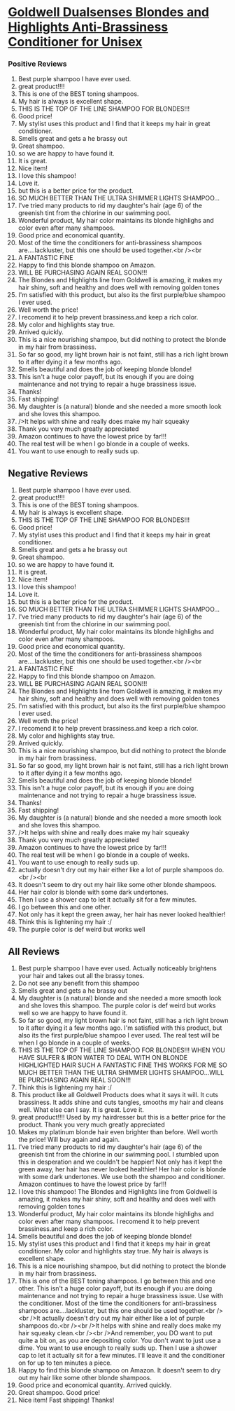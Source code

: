 # [Goldwell Dualsenses Blondes and Highlights Anti-Brassiness Conditioner for Unisex](https://products.checkmycream.com/products/Goldwell-Dualsenses-Blondes-and-Highlights-Anti-Brassiness-Conditioner-for-Unisex.html)

### Positive Reviews

<ol>
      <li>Best purple shampoo I have ever used.</li>
      <li>great product!!!!</li>
      <li>This is one of the BEST toning shampoos.  </li>
      <li>My hair is always is excellent shape.</li>
      <li>THIS IS THE TOP OF THE LINE SHAMPOO FOR BLONDES!!!  </li>
      <li>Good price!</li>
      <li>My stylist uses this product and I find that it keeps my hair in great conditioner.</li>
      <li>Smells great and gets a he brassy out</li>
      <li>Great shampoo.  </li>
      <li>so we are happy to have found it.</li>
      <li>It is great.</li>
      <li>Nice item!</li>
      <li>I love this shampoo!</li>
      <li>Love it.</li>
      <li>but this is a better price for the product.  </li>
      <li>SO MUCH BETTER THAN THE ULTRA SHIMMER LIGHTS SHAMPOO...</li>
      <li>I&#x27;ve tried many products to rid my daughter&#x27;s hair (age 6) of the greenish tint from the chlorine in our swimming pool.  </li>
      <li>Wonderful product, My hair color maintains its blonde highlighs and color even after many shampoos.</li>
      <li>Good price and economical quantity.  </li>
      <li>Most of the time the conditioners for anti-brassiness shampoos are....lackluster, but this one should be used together.&lt;br /&gt;&lt;br</li>
      <li>A FANTASTIC FINE</li>
      <li>Happy to find this blonde shampoo on Amazon.  </li>
      <li>WILL BE PURCHASING AGAIN REAL SOON!!!</li>
      <li>The Blondes and Highlights line from Goldwell is amazing, it makes my hair shiny, soft and healthy and does well with removing golden tones</li>
      <li>I&#x27;m satisfied with this product, but also its the first purple/blue shampoo I ever used.</li>
      <li>Well worth the price!</li>
      <li>I recomend it to help prevent brassiness.and keep a rich color.</li>
      <li>My color and highlights stay true.</li>
      <li>Arrived quickly.</li>
      <li>This is a nice nourishing shampoo, but did nothing to protect the blonde in my hair from brassiness.</li>
      <li>So far so good, my light brown hair is not faint, still has a rich light brown to it after dying it a few months ago.</li>
      <li>Smells beautiful and does the job of keeping blonde blonde!</li>
      <li>This isn&#x27;t a huge color payoff, but its enough if you are doing maintenance and not trying to repair a huge brassiness issue.</li>
      <li>Thanks!</li>
      <li>Fast shipping!</li>
      <li>My daughter is (a natural) blonde and she needed a more smooth look and she loves this shampoo.  </li>
      <li>/&gt;It helps with shine and really does make my hair squeaky</li>
      <li>Thank you very much greatly appreciated</li>
      <li>Amazon continues to have the lowest price by far!!!</li>
      <li>The real test will be when I go blonde in a couple of weeks.</li>
      <li>You want to use enough to really suds up.  </li>
</ol>


<h2>Negative Reviews</h2>
<ol>
<li> Best purple shampoo I have ever used.</li>
<li> great product!!!!</li>
<li> This is one of the BEST toning shampoos.  </li>
<li> My hair is always is excellent shape.</li>
<li> THIS IS THE TOP OF THE LINE SHAMPOO FOR BLONDES!!!  </li>
<li> Good price!</li>
<li> My stylist uses this product and I find that it keeps my hair in great conditioner.</li>
<li> Smells great and gets a he brassy out</li>
<li> Great shampoo.  </li>
<li> so we are happy to have found it.</li>
<li> It is great.</li>
<li> Nice item!</li>
<li> I love this shampoo!</li>
<li> Love it.</li>
<li> but this is a better price for the product.  </li>
<li> SO MUCH BETTER THAN THE ULTRA SHIMMER LIGHTS SHAMPOO...</li>
<li> I&#x27;ve tried many products to rid my daughter&#x27;s hair (age 6) of the greenish tint from the chlorine in our swimming pool.  </li>
<li> Wonderful product, My hair color maintains its blonde highlighs and color even after many shampoos.</li>
<li> Good price and economical quantity.  </li>
<li> Most of the time the conditioners for anti-brassiness shampoos are....lackluster, but this one should be used together.&lt;br /&gt;&lt;br</li>
<li> A FANTASTIC FINE</li>
<li> Happy to find this blonde shampoo on Amazon.  </li>
<li> WILL BE PURCHASING AGAIN REAL SOON!!!</li>
<li> The Blondes and Highlights line from Goldwell is amazing, it makes my hair shiny, soft and healthy and does well with removing golden tones</li>
<li> I&#x27;m satisfied with this product, but also its the first purple/blue shampoo I ever used.</li>
<li> Well worth the price!</li>
<li> I recomend it to help prevent brassiness.and keep a rich color.</li>
<li> My color and highlights stay true.</li>
<li> Arrived quickly.</li>
<li> This is a nice nourishing shampoo, but did nothing to protect the blonde in my hair from brassiness.</li>
<li> So far so good, my light brown hair is not faint, still has a rich light brown to it after dying it a few months ago.</li>
<li> Smells beautiful and does the job of keeping blonde blonde!</li>
<li> This isn&#x27;t a huge color payoff, but its enough if you are doing maintenance and not trying to repair a huge brassiness issue.</li>
<li> Thanks!</li>
<li> Fast shipping!</li>
<li> My daughter is (a natural) blonde and she needed a more smooth look and she loves this shampoo.  </li>
<li> /&gt;It helps with shine and really does make my hair squeaky</li>
<li> Thank you very much greatly appreciated</li>
<li> Amazon continues to have the lowest price by far!!!</li>
<li> The real test will be when I go blonde in a couple of weeks.</li>
<li> You want to use enough to really suds up.  </li>
<li> actually doesn&#x27;t dry out my hair either like a lot of purple shampoos do.&lt;br /&gt;&lt;br</li>
<li> It doesn&#x27;t seem to dry out my hair like some other blonde shampoos.</li>
<li> Her hair color is blonde with some dark undertones.  </li>
<li> Then I use a shower cap to let it actually sit for a few minutes.  </li>
<li> I go between this and one other.</li>
<li> Not only has it kept the green away, her hair has never looked healthier!  </li>
<li> Think this is lightening my hair :/</li>
<li> The purple color is def weird but works well</li>
</ol>

<h2>All Reviews</h2>

<ol>
    <li> Best purple shampoo I have ever used. Actually noticeably brightens your hair and takes out all the brassy tones.</li>
    <li> Do not see any benefit from this shampoo</li>
    <li> Smells great and gets a he brassy out</li>
    <li> My daughter is (a natural) blonde and she needed a more smooth look and she loves this shampoo.  The purple color is def weird but works well so we are happy to have found it.</li>
    <li> So far so good, my light brown hair is not faint, still has a rich light brown to it after dying it a few months ago. I&#x27;m satisfied with this product, but also its the first purple/blue shampoo I ever used. The real test will be when I go blonde in a couple of weeks.</li>
    <li> THIS IS THE TOP OF THE LINE SHAMPOO FOR BLONDES!!!  WHEN YOU HAVE SULFER &amp; IRON WATER TO DEAL WITH ON BLONDE HIGHLIGHTED HAIR SUCH A FANTASTIC FINE THIS WORKS FOR ME SO MUCH BETTER THAN THE ULTRA SHIMMER LIGHTS SHAMPOO...WILL BE PURCHASING AGAIN REAL SOON!!!</li>
    <li> Think this is lightening my hair :/</li>
    <li> This product like all Goldwell Products does what it says it will. It cuts brassiness. It adds shine and cuts tangles, smooths my hair and cleans well. What else can I say. It is great. Love it.</li>
    <li> great product!!!! Used by my hairdresser but this is a better price for the product.  Thank you very much greatly appreciated</li>
    <li> Makes my platinum blonde hair even brighter than before. Well worth the price! Will buy again and again.</li>
    <li> I&#x27;ve tried many products to rid my daughter&#x27;s hair (age 6) of the greenish tint from the chlorine in our swimming pool.  I stumbled upon this in desperation and we couldn&#x27;t be happier! Not only has it kept the green away, her hair has never looked healthier!  Her hair color is blonde with some dark undertones.  We use both the shampoo and conditioner.  Amazon continues to have the lowest price by far!!!</li>
    <li> I love this shampoo! The Blondes and Highlights line from Goldwell is amazing, it makes my hair shiny, soft and healthy and does well with removing golden tones</li>
    <li> Wonderful product, My hair color maintains its blonde highlighs and color even after many shampoos. I recomend it to help prevent brassiness.and keep a rich color.</li>
    <li> Smells beautiful and does the job of keeping blonde blonde!</li>
    <li> My stylist uses this product and I find that it keeps my hair in great conditioner. My color and highlights stay true. My hair is always is excellent shape.</li>
    <li> This is a nice nourishing shampoo, but did nothing to protect the blonde in my hair from brassiness.</li>
    <li> This is one of the BEST toning shampoos.  I go between this and one other. This isn&#x27;t a huge color payoff, but its enough if you are doing maintenance and not trying to repair a huge brassiness issue. Use with the conditioner. Most of the time the conditioners for anti-brassiness shampoos are....lackluster, but this one should be used together.&lt;br /&gt;&lt;br /&gt;It actually doesn&#x27;t dry out my hair either like a lot of purple shampoos do.&lt;br /&gt;&lt;br /&gt;It helps with shine and really does make my hair squeaky clean.&lt;br /&gt;&lt;br /&gt;And remember, you DO want to put quite a bit on, as you are depositing color.  You don&#x27;t want to just use a dime.  You want to use enough to really suds up.  Then I use a shower cap to let it actually sit for a few minutes.  I&#x27;ll leave it and the conditioner on for up to ten minutes a piece.</li>
    <li> Happy to find this blonde shampoo on Amazon.  It doesn&#x27;t seem to dry out my hair like some other blonde shampoos.</li>
    <li> Good price and economical quantity.  Arrived quickly.</li>
    <li> Great shampoo.  Good price!</li>
    <li> Nice item! Fast shipping! Thanks!</li>
</ol>




